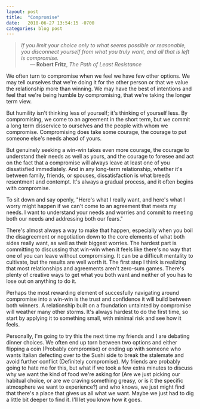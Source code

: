 ```yaml
---
layout: post
title:  "Compromise"
date:   2018-06-27 13:54:15 -0700
categories: blog post
---
```


>*If you limit your choice only to what seems possible or reasonable, you disconnect yourself from what you truly want, and all that is left is compromise.*       
>&nbsp;&nbsp;&nbsp;&nbsp;&nbsp;&nbsp;__&mdash; Robert Fritz__, *The Path of Least Resistance*

We often turn to compromise when we feel we have few other options. We may tell ourselves that we're doing it for the other person or that we value the relationship more than winning. We may have the best of intentions and feel that we're being humble by compromising, that we're taking the longer term view.  

But humility isn't thinking less of yourself; it's thinking of yourself less. By compromising, we come to an agreement in the short term, but we commit a long term disservice to ourselves and the people with whom we compromise. Compromising does take some courage, the courage to put someone else's needs ahead of yours. 

But genuinely seeking a win-win takes even more courage, the courage to understand their needs as well as yours, and the courage to foresee and act on the fact that a compromise will always leave at least one of you dissatisfied immediately. And in any long-term relationship, whether it's between family, friends, or spouses, dissatisfaction is what breeds resentment and contempt. It's always a gradual process, and it often begins with compromise.  

To sit down and say openly, "Here's what I really want, and here's what I worry might happen if we can't come to an agreement that meets my needs. I want to understand your needs and worries and commit to meeting both our needs and addressing both our fears."

There's almost always a way to make that happen, especially when you boil the disagreement or negotiation down to the core elements of what both sides really want, as well as their biggest worries. The hardest part is committing to discussing that win-win when it feels like there's no way that one of you can leave without compromising. It can be a difficult mentality to cultivate, but the results are well worth it. The first step I think is realizing that most relationships and agreements aren't zero-sum games. There's plenty of creative ways to get what you both want and neither of you has to lose out on anything to do it. 

Perhaps the most rewarding element of succesfully navigating around compromise into a win-win is the trust and confidence it will build between both winners. A relationship built on a foundation untainted by compromise will weather many other storms. It's always hardest to do the first time, so start by applying it to something small, with minimal risk and see how it feels. 

Personally, I'm going to try this the next time my friends and I are debating dinner choices. We often end up torn between two options and either flipping a coin (Probably compromise) or ending up with someone who wants Italian defecting over to the Sushi side to break the stalemate and avoid further conflict (Definitely compromise). My friends are probably going to hate me for this, but what if we took a few extra minutes to discuss why we want the kind of food we're asking for (Are we just picking our habitual choice, or are we craving something greasy, or is it the specific atmosphere we want to experience?) and who knows, we just might find that there's a place that gives us all what we want. Maybe we just had to dig a little bit deeper to find it. I'll let you know how it goes.







